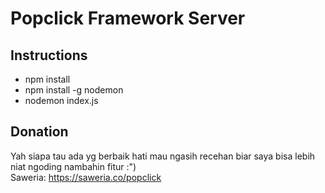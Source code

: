 # Popclick Framework Server

## Instructions
- npm install
- npm install -g nodemon
- nodemon index.js

## Donation
Yah siapa tau ada yg berbaik hati mau ngasih recehan biar saya bisa lebih niat ngoding nambahin fitur :") <br>
Saweria: https://saweria.co/popclick
